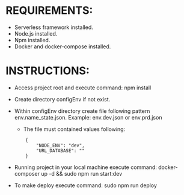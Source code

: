 REQUIREMENTS:
==============

- Serverless framework installed.
- Node.js installed.
- Npm installed.
- Docker and docker-compose installed.

INSTRUCTIONS:
=============

- Access project root and execute command: npm install
- Create directory configEnv if not exist.
- Within configEnv directory create file following pattern env.name_state.json. Example: env.dev.json or env.prd.json
    - The file must contained values following:
    ```
        {
            "NODE_ENV": "dev",
            "URL_DATABASE": ""
        }
    ``` 

- Running project in your local machine execute command: docker-composer up -d && sudo npm run start:dev
- To make deploy execute command: sudo npm run deploy
